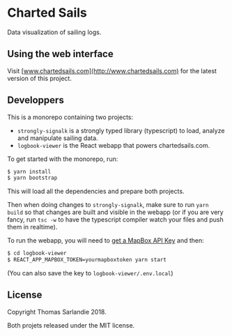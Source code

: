# Charted Sails

Data visualization of sailing logs.

## Using the web interface

Visit [www.chartedsails.com](http://www.chartedsails.com) for the latest version
of this project.

## Developpers

This is a monorepo containing two projects:

 - `strongly-signalk` is a strongly typed library (typescript) to load, analyze
 and manipulate sailing data.
 - `logbook-viewer` is the React webapp that powers chartedsails.com.

To get started with the monorepo, run:

```sh
$ yarn install
$ yarn bootstrap
```

This will load all the dependencies and prepare both projects.

Then when doing changes to `strongly-signalk`, make sure to run `yarn build` so
that changes are built and visible in the webapp (or if you are very fancy, run
`tsc -w` to have the typescript compiler watch your files and push them in realtime).

To run the webapp, you will need to [get a MapBox API Key](https://www.mapbox.com)
and then:
```sh
$ cd logbook-viewer
$ REACT_APP_MAPBOX_TOKEN=yourmapboxtoken yarn start
```
(You can also save the key to `logbook-viewer/.env.local`)

## License

Copyright Thomas Sarlandie 2018.

Both projets released under the MIT license.